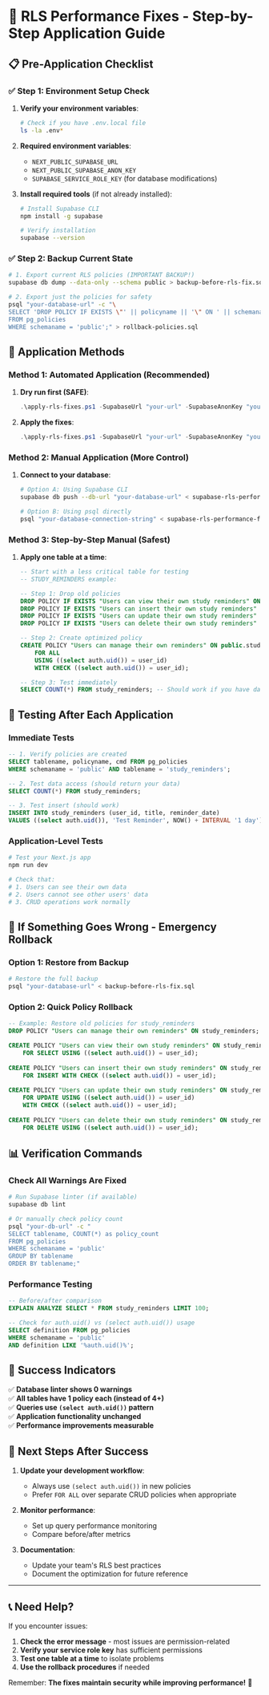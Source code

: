 # 🚀 RLS Performance Fixes - Step-by-Step Application Guide

## 📋 Pre-Application Checklist

### ✅ **Step 1: Environment Setup Check**
1. **Verify your environment variables**:
   ```bash
   # Check if you have .env.local file
   ls -la .env*
   ```
   
2. **Required environment variables**:
   - `NEXT_PUBLIC_SUPABASE_URL` 
   - `NEXT_PUBLIC_SUPABASE_ANON_KEY`
   - `SUPABASE_SERVICE_ROLE_KEY` (for database modifications)

3. **Install required tools** (if not already installed):
   ```bash
   # Install Supabase CLI
   npm install -g supabase
   
   # Verify installation
   supabase --version
   ```

### ✅ **Step 2: Backup Current State**
```bash
# 1. Export current RLS policies (IMPORTANT BACKUP!)
supabase db dump --data-only --schema public > backup-before-rls-fix.sql

# 2. Export just the policies for safety
psql "your-database-url" -c "\
SELECT 'DROP POLICY IF EXISTS \"' || policyname || '\" ON ' || schemaname || '.' || tablename || ';' 
FROM pg_policies 
WHERE schemaname = 'public';" > rollback-policies.sql
```

## 🎯 **Application Methods**

### **Method 1: Automated Application (Recommended)**

1. **Dry run first (SAFE)**:
   ```powershell
   .\apply-rls-fixes.ps1 -SupabaseUrl "your-url" -SupabaseAnonKey "your-service-key" -DryRun
   ```

2. **Apply the fixes**:
   ```powershell
   .\apply-rls-fixes.ps1 -SupabaseUrl "your-url" -SupabaseAnonKey "your-service-key"
   ```

### **Method 2: Manual Application (More Control)**

1. **Connect to your database**:
   ```bash
   # Option A: Using Supabase CLI
   supabase db push --db-url "your-database-url" < supabase-rls-performance-fix.sql
   
   # Option B: Using psql directly
   psql "your-database-connection-string" < supabase-rls-performance-fix.sql
   ```

### **Method 3: Step-by-Step Manual (Safest)**

1. **Apply one table at a time**:
   ```sql
   -- Start with a less critical table for testing
   -- STUDY_REMINDERS example:
   
   -- Step 1: Drop old policies
   DROP POLICY IF EXISTS "Users can view their own study reminders" ON public.study_reminders;
   DROP POLICY IF EXISTS "Users can insert their own study reminders" ON public.study_reminders;
   DROP POLICY IF EXISTS "Users can update their own study reminders" ON public.study_reminders;
   DROP POLICY IF EXISTS "Users can delete their own study reminders" ON public.study_reminders;
   
   -- Step 2: Create optimized policy
   CREATE POLICY "Users can manage their own reminders" ON public.study_reminders
       FOR ALL
       USING ((select auth.uid()) = user_id)
       WITH CHECK ((select auth.uid()) = user_id);
   
   -- Step 3: Test immediately
   SELECT COUNT(*) FROM study_reminders; -- Should work if you have data
   ```

## 🧪 **Testing After Each Application**

### **Immediate Tests**
```sql
-- 1. Verify policies are created
SELECT tablename, policyname, cmd FROM pg_policies 
WHERE schemaname = 'public' AND tablename = 'study_reminders';

-- 2. Test data access (should return your data)
SELECT COUNT(*) FROM study_reminders;

-- 3. Test insert (should work)
INSERT INTO study_reminders (user_id, title, reminder_date) 
VALUES ((select auth.uid()), 'Test Reminder', NOW() + INTERVAL '1 day');
```

### **Application-Level Tests**
```bash
# Test your Next.js app
npm run dev

# Check that:
# 1. Users can see their own data
# 2. Users cannot see other users' data
# 3. CRUD operations work normally
```

## 🚨 **If Something Goes Wrong - Emergency Rollback**

### **Option 1: Restore from Backup**
```bash
# Restore the full backup
psql "your-database-url" < backup-before-rls-fix.sql
```

### **Option 2: Quick Policy Rollback** 
```sql
-- Example: Restore old policies for study_reminders
DROP POLICY "Users can manage their own reminders" ON study_reminders;

CREATE POLICY "Users can view their own study reminders" ON study_reminders
    FOR SELECT USING ((select auth.uid()) = user_id);
    
CREATE POLICY "Users can insert their own study reminders" ON study_reminders
    FOR INSERT WITH CHECK ((select auth.uid()) = user_id);
    
CREATE POLICY "Users can update their own study reminders" ON study_reminders
    FOR UPDATE USING ((select auth.uid()) = user_id)
    WITH CHECK ((select auth.uid()) = user_id);
    
CREATE POLICY "Users can delete their own study reminders" ON study_reminders
    FOR DELETE USING ((select auth.uid()) = user_id);
```

## 📊 **Verification Commands**

### **Check All Warnings Are Fixed**
```bash
# Run Supabase linter (if available)
supabase db lint

# Or manually check policy count
psql "your-db-url" -c "
SELECT tablename, COUNT(*) as policy_count 
FROM pg_policies 
WHERE schemaname = 'public' 
GROUP BY tablename 
ORDER BY tablename;"
```

### **Performance Testing**
```sql
-- Before/after comparison
EXPLAIN ANALYZE SELECT * FROM study_reminders LIMIT 100;

-- Check for auth.uid() vs (select auth.uid()) usage
SELECT definition FROM pg_policies 
WHERE schemaname = 'public' 
AND definition LIKE '%auth.uid()%';
```

## 🎉 **Success Indicators**

✅ **Database linter shows 0 warnings**  
✅ **All tables have 1 policy each (instead of 4+)**  
✅ **Queries use `(select auth.uid())` pattern**  
✅ **Application functionality unchanged**  
✅ **Performance improvements measurable**  

## 🔧 **Next Steps After Success**

1. **Update your development workflow**:
   - Always use `(select auth.uid())` in new policies
   - Prefer `FOR ALL` over separate CRUD policies when appropriate

2. **Monitor performance**:
   - Set up query performance monitoring
   - Compare before/after metrics

3. **Documentation**:
   - Update your team's RLS best practices
   - Document the optimization for future reference

---

## 📞 **Need Help?**

If you encounter issues:
1. **Check the error message** - most issues are permission-related
2. **Verify your service role key** has sufficient permissions
3. **Test one table at a time** to isolate problems
4. **Use the rollback procedures** if needed

Remember: **The fixes maintain security while improving performance!** 🚀
